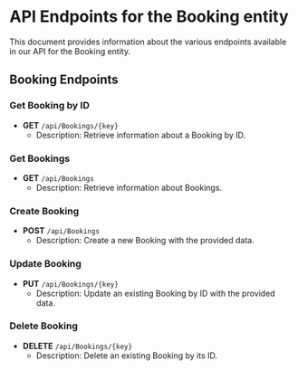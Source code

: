 # API Endpoints for the Booking entity

This document provides information about the various endpoints available in our API for the Booking entity.

## Booking Endpoints

### Get Booking by ID
- **GET** `/api/Bookings/{key}`
  - Description: Retrieve information about a Booking by ID.
  
### Get Bookings
- **GET** `/api/Bookings`
  - Description: Retrieve information about Bookings.

### Create Booking
- **POST** `/api/Bookings`
  - Description: Create a new Booking with the provided data.

### Update Booking
- **PUT** `/api/Bookings/{key}`
  - Description: Update an existing Booking by ID with the provided data.
 
### Delete Booking
- **DELETE** `/api/Bookings/{key}`
  - Description: Delete an existing Booking by its ID.
